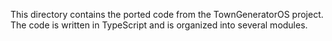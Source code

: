 This directory contains the ported code from the TownGeneratorOS project.
The code is written in TypeScript and is organized into several modules.
